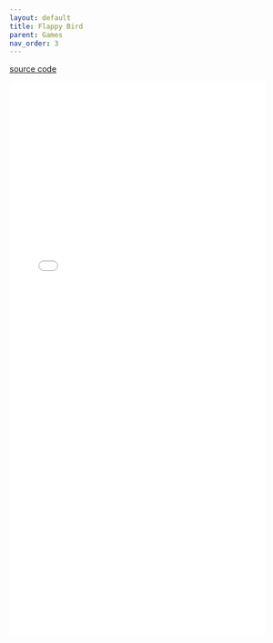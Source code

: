 ```yaml
---
layout: default
title: Flappy Bird
parent: Games
nav_order: 3
---
```


<a href="https://github.com/xinyer/game-FlappyBird">source code</a>
<iframe src="./game_flappybird/flappybird.html" style="position:fixed; width:450px; height:975px; border:none; margin:0; padding:0; overflow:hidden; z-index:999999;">
</iframe>